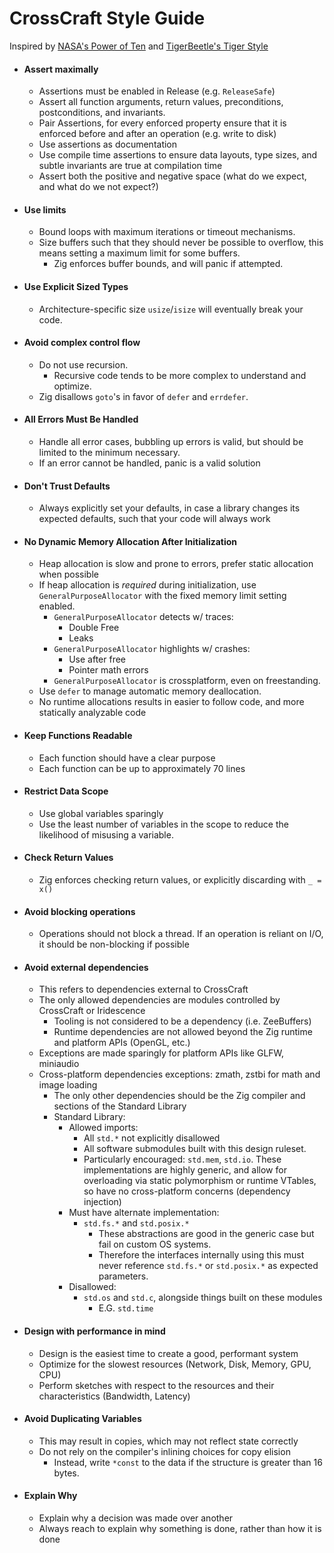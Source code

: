 # CrossCraft Style Guide

Inspired by [NASA's Power of Ten](https://spinroot.com/gerard/pdf/P10.pdf) and [TigerBeetle's Tiger Style](https://github.com/tigerbeetle/tigerbeetle/blob/main/docs/TIGER_STYLE.md)

* #### Assert maximally
	* Assertions must be enabled in Release (e.g. `ReleaseSafe`)
	* Assert all function arguments, return values, preconditions, postconditions, and invariants.
	* Pair Assertions, for every enforced property ensure that it is enforced before and after an operation (e.g. write to disk)
	* Use assertions as documentation
	* Use compile time assertions to ensure data layouts, type sizes, and subtle invariants are true at compilation time
	* Assert both the positive and negative space (what do we expect, and what do we not expect?)
* #### Use limits
	* Bound loops with maximum iterations or timeout mechanisms.
	* Size buffers such that they should never be possible to overflow, this means setting a maximum limit for some buffers.
		* Zig enforces buffer bounds, and will panic if attempted.
* #### Use Explicit Sized Types
	* Architecture-specific size `usize`/`isize` will eventually break your code.
* #### Avoid complex control flow
	* Do not use recursion.
		* Recursive code tends to be more complex to understand and optimize.
	* Zig disallows `goto`'s in favor of `defer` and `errdefer`.
* #### All Errors Must Be Handled
	* Handle all error cases, bubbling up errors is valid, but should be limited to the minimum necessary.
	* If an error cannot be handled, panic is a valid solution
* #### Don't Trust Defaults
	* Always explicitly set your defaults, in case a library changes its expected defaults, such that your code will always work
* #### No Dynamic Memory Allocation After Initialization
	* Heap allocation is slow and prone to errors, prefer static allocation when possible
	* If heap allocation is *required* during initialization, use `GeneralPurposeAllocator` with the fixed memory limit setting enabled.
		* `GeneralPurposeAllocator` detects w/ traces:
			* Double Free
			* Leaks
		* `GeneralPurposeAllocator` highlights w/ crashes:
			* Use after free
			* Pointer math errors
		* `GeneralPurposeAllocator` is crossplatform, even on freestanding.
	* Use `defer` to manage automatic memory deallocation.
	* No runtime allocations results in easier to follow code, and more statically analyzable code
* #### Keep Functions Readable
	* Each function should have a clear purpose
	* Each function can be up to approximately 70 lines
* #### Restrict Data Scope
	* Use global variables sparingly
	* Use the least number of variables in the scope to reduce the likelihood of misusing a variable.
* #### Check Return Values
	* Zig enforces checking return values, or explicitly discarding with `_ = x()`
* #### Avoid blocking operations
	* Operations should not block a thread. If an operation is reliant on I/O, it should be non-blocking if possible
* #### Avoid external dependencies
	* This refers to dependencies external to CrossCraft
	* The only allowed dependencies are modules controlled by CrossCraft or Iridescence
        * Tooling is not considered to be a dependency (i.e. ZeeBuffers)
        * Runtime dependencies are not allowed beyond the Zig runtime and platform APIs (OpenGL, etc.)
  * Exceptions are made sparingly for platform APIs like GLFW, miniaudio
  * Cross-platform dependencies exceptions: zmath, zstbi for math and image loading
	* The only other dependencies should be the Zig compiler and sections of the Standard Library
	* Standard Library:
		* Allowed imports:
			* All `std.*` not explicitly disallowed
			* All software submodules built with this design ruleset.
			* Particularly encouraged: `std.mem`, `std.io`.
				These implementations are highly generic, and allow for overloading via static polymorphism or runtime VTables, so have no cross-platform concerns (dependency injection)
		* Must have alternate implementation:
			* `std.fs.*` and `std.posix.*`
				* These abstractions are good in the generic case but fail on custom OS systems.
				* Therefore the interfaces internally using this must never reference `std.fs.*` or `std.posix.*` as expected parameters.
		* Disallowed:
			* `std.os` and `std.c`, alongside things built on these modules
				* E.G. `std.time`
* #### Design with performance in mind
	* Design is the easiest time to create a good, performant system
	* Optimize for the slowest resources (Network, Disk, Memory, GPU, CPU)
	* Perform sketches with respect to the resources and their characteristics (Bandwidth, Latency)
* #### Avoid Duplicating Variables
	* This may result in copies, which may not reflect state correctly
	* Do not rely on the compiler's inlining choices for copy elision
		* Instead, write `*const` to the data if the structure is greater than 16 bytes.
* #### Explain Why
	* Explain why a decision was made over another
	* Always reach to explain why something is done, rather than how it is done
